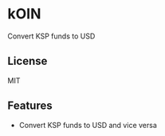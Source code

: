 # kOIN
Convert KSP funds to USD

## License
MIT

## Features
- Convert KSP funds to USD and vice versa